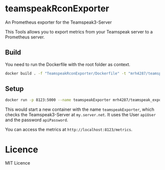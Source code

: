 # teamspeakRconExporter
An Prometheus exporter for the Teamspeak3-Server

This Tools allows you to export metrics from your Teamspeak server to a Prometheus server.

## Build
You need to run the Dockerfile with the root folder as context.
```bash
docker build . -f "TeamspeakRconExporter/Dockerfile" -t "mrh4287/teamspeak_exporter"
```

## Setup
```bash
docker run -p 8123:5000 --name teamspeakExporter mrh4287/teamspeak_exporter hostname=my.server.net username=apiUser password=apiPassword
```

This would start a new container with the name `teamspeakExporter`, which checks the Teamspeak3-Server at `my.server.net`.
It uses the User `apiUser` and the password `apiPassword`.

You can access the metrics at `http://localhost:8123/metrics`.

# Licence
MIT Licence
